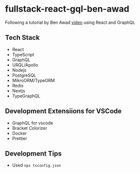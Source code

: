 # fullstack-react-gql-ben-awad
Following a tutorial by Ben Awad [video](https://www.youtube.com/watch?v=I6ypD7qv3Z8) using React and GraphQL

## Tech Stack
- React
- TypeScript
- GraphQL
- URQL/Apollo
- Nodejs
- PostgreSQL
- MikroORM/TypeORM
- Redis
- Nextjs
- TypeGraphQL

## Development Extensiions for VSCode
- GraphQL for vscode
- Bracket Colorizer
- Docker
- Prettier

## Development Tips

- Used `npx tsconfig.json`